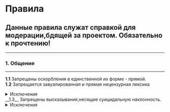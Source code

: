 # Правила
## Данные правила служат справкой для модерации,бдящей за проектом. Обязательно к прочтению!
---
### 1. Общение  
---  
__1.1__ Запрещены оскорбления в единственной их форме - прямой.  
__1.2__ Запрещается завуалированная и прямая нецензурная лексика  
<details>  
<summary>Исключения</summary>  
  <b>1</b> Ролеплэй ситуации,требующие отыгровки с данном видом выражений (те же похищения бандами)
<br>   
  <b>2</b> Ролеплэй ситуации в обычном бытие (например,половой контакт)  
</details>  
__1.3__ Запрещены высказывания,несящие суицидальную наклонность.
<details>
<summary>Исключения</summary>
<b>1</b> Ролеплэй ситуации,требующие размышления в данном русле для отыгровки роли.
<br>
<b>2</b> Использование,как элемент сатиры.
</details>

